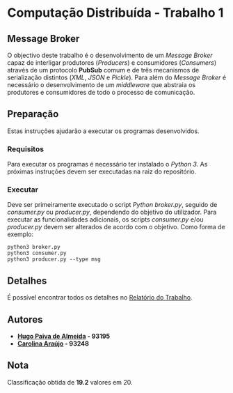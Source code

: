 


# Computação Distribuída - Trabalho 1

## Message Broker

O objectivo deste trabalho é o desenvolvimento de um *Message Broker* capaz de interligar produtores (*Producers*) e consumidores (*Consumers*) através de um protocolo **PubSub** comum e de três mecanismos de serialização distintos (*XML*, *JSON* e *Pickle*).
Para além do *Message Broker* é necessário o desenvolvimento de um *middleware* que abstraia os produtores e consumidores de todo o processo de comunicação.

##  Preparação
Estas instruções ajudarão a executar os programas desenvolvidos.

### Requisitos
Para executar os programas é necessário ter instalado o *Python 3*. 
As próximas instruções devem ser executadas na raiz do repositório.

### Executar
Deve ser primeiramente executado o script *Python broker.py*, seguido de *consumer.py* ou *producer.py*, dependendo do objetivo do utilizador. 
Para executar as funcionalidades adicionais, os scripts *consumer.py* e/ou *producer.py* devem ser alterados de acordo com o objetivo.
Como forma de exemplo:

    python3 broker.py
    python3 consumer.py 
    python3 producer.py --type msg

## Detalhes

É possível encontrar todos os detalhes no [Relatório do Trabalho](/relatorio/CD_Message_Broker.pdf).

## Autores

 - **[Hugo Paiva de Almeida](https://github.com/hugofpaiva) - 93195** 
 - **[Carolina Araújo](https://github.com/carolinaaraujo00) - 93248**

 ## Nota
Classificação obtida de **19.2** valores em 20.
 
